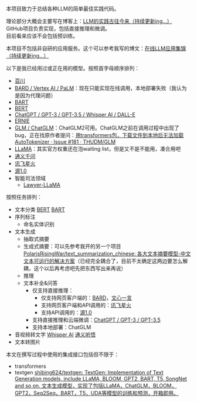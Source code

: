 本项目致力于总结各种LLM的简单最佳实践代码。

理论部分大概会主要写在博客上：[LLM的实践古往今来（持续更新ing…）](https://blog.csdn.net/PolarisRisingWar/article/details/130533565)  
GitHub项目负责实现，包括直接推理和微调。  
目前看来应该不会包括预训练。

本项目不包括非自研的应用服务。这个可以参考我写的博文：[在线LLM应用集锦（持续更新ing...）](https://blog.csdn.net/PolarisRisingWar/article/details/131115434)

以下是我已经用过或正在用的模型。按照首字母顺序排列：

- [百川](models/BaiChuan/)
- [BARD / Vertex AI / PaLM](models/BARD/)：现在只能实现在线调用，本地部署失败（我认为是因为代理问题）
- [BART](models/BART)
- [BERT](models/BERT/)
- [ChatGPT / GPT-3 / GPT-3.5 / Whisper AI / DALL-E](models/GPT_family/ChatGPT_API)
- [ERNIE](models/ERNIE/)
- [GLM / ChatGLM](models/GLM)：ChatGLM2可用。ChatGLM之前在调用过程中出现了bug，正在找原作者提问：[用transformers包，下载文件到本地后无法加载AutoTokenizer · Issue #181 · THUDM/GLM](https://github.com/THUDM/GLM/issues/181)
- [LLaMA](models/LLaMA/)：其实官方权重还在泡waiting list，但是又不是不能用，凑合用吧
- [通义千问](models/tongyi/)
- [讯飞星火](models/Spark/)
- [源1.0](models/yuan1.0/)
- 智能司法领域
    - [Lawyer-LLaMA](models/legalAI/lawyer_llama)

按照任务排列：
- 文本分类
[BERT](models/BERT/TC/)
[BART](models/BART/bart_cls1.py)
- 序列标注
    - 命名实体识别
- 文本生成
    - 抽取式摘要
    - 生成式摘要：可以先参考我开的另一个项目 [PolarisRisingWar/text_summarization_chinese: 各大文本摘要模型-中文文本可运行的解决方案](https://github.com/PolarisRisingWar/text_summarization_chinese)（已经完全耦合了，目前不太确定这两边要怎么解耦，这个以后再考虑吧先把东西写出来再说）
    - 推理
    - 文本补全&问答
        - 仅支持直接推理：
            - 仅支持网页客户端的：[BARD](models/BARD/)，[文心一言](models/ERNIE)
            - 支持网页客户端和API调用的：[讯飞星火](models/Spark/)
            - 支持API调用的：[源1.0](models/yuan1.0/)
        - 支持直接推理和云端微调：[ChatGPT / GPT-3 / GPT-3.5](models/GPT_family/ChatGPT_API)
        - 支持本地部署：ChatGLM
- 音视频转文字
[Whisper AI](models/GPT_family/ChatGPT_API)
[通义听悟](models/tongyi)
- 文本转图片

本文在撰写过程中使用的集成接口包括但不限于：
- transformers
- textgen [shibing624/textgen: TextGen: Implementation of Text Generation models, include LLaMA, BLOOM, GPT2, BART, T5, SongNet and so on. 文本生成模型，实现了包括LLaMA，ChatGLM，BLOOM，GPT2，Seq2Seq，BART，T5，UDA等模型的训练和预测，开箱即用。](https://github.com/shibing624/textgen)